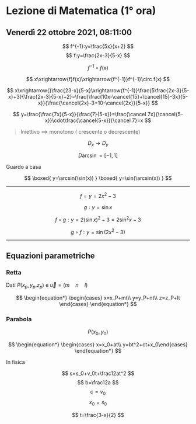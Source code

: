 # Lezione di Matematica (1° ora)
## Venerdì 22 ottobre 2021, 08:11:00


$$
f^{-1}:y=\frac{5x}{x+2}
$$
$$
f:y=\frac{2x-3}{5-x}
$$


$$
f^{-1}\circ f(x)
$$

$$
x\xrightarrow{f}f(x)\xrightarrow{f^{-1}}f^{-1}\circ f(x)
$$

$$
x\xrightarrow{}\frac{23-x}{5-x}\xrightarrow{f^{-1}}\frac{5\frac{2x-3}{5-x}+3}{\frac{2x-3}{5-x}+2}=\frac{\frac{10x-\cancel{15}+\cancel{15}-3x}{5-x}}{\frac{\cancel{2x}-3+10-\cancel{2x}}{5-x}}
$$



$$
y=\frac{\frac{7x}{5-x}}{\frac{7}{5-x}}=\frac{\cancel 7x}{\cancel{5-x}}\cdot\frac{\cancel{5-x}}{\cancel 7}=x
$$



> Iniettivo $\implies$ monotono ( crescente o decrescente)



$$
D_x \to D_y
$$


$$
D \arcsin = [-1,1]
$$


Guardo a casa

$$
\boxed{
y=\arcsin(\sin(x))
}
\boxed{
y=\sin(\arcsin(x))
}
$$


---



$$
f=y=2x^2-3
$$

$$
g:y=\sin x
$$

$$
f\circ g:y=2(\sin x)^2-3=2\sin^2x-3
$$

$$
g\circ f : y=\sin(2x^2-3)
$$

---

## Equazioni parametriche

### Retta

Dati $P(x_p,y_p.z_p)$ e $\vec u =(m\quad n \quad l)$

$$
\begin{equation*}
\begin{cases} 
x=x_P+mt\\
y=y_P+nt\\
z=z_P+lt
\end{cases}
\end{equation*}
$$

### Parabola

$$
P(x_0,y_0)
$$

$$
\begin{equation*} \begin{cases} 
x=x_0+at\\
y=bt^2+ct+x_0\end{cases} \end{equation*}
$$

In fisica

$$
s=s_0+v_0t+\frac12at^2
$$
$$
b=\frac12a
$$
$$
c=v_0
$$
$$
x_0=s_0
$$

$$
t=\frac{3-x}{2}
$$


<!--stackedit_data:
eyJoaXN0b3J5IjpbLTU3NDA4NTU3OCwxNzc5OTc3MCwtNTA3NT
gxMTUsNjMxMjAxMzUyXX0=
-->